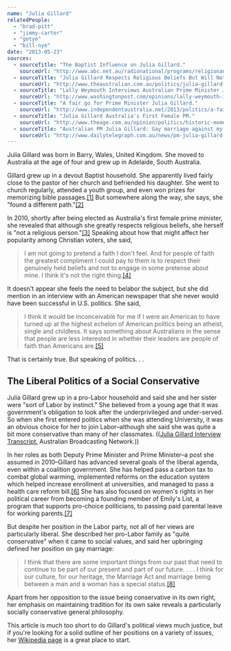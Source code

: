 ```yaml
---
name: "Julia Gillard"
relatedPeople:
  - "brad-pitt"
  - "jimmy-carter"
  - "gotye"
  - "bill-nye"
date: "2013-05-23"
sources:
  - sourceTitle: "The Baptist Influence on Julia Gillard."
    sourceUrl: "http://www.abc.net.au/radionational/programs/religionandethicsreport/the-baptist-influence-on-julia-gillard/4504588"
  - sourceTitle: "Julia Gillard Respects Religious Beliefs But Will Not 'Pretend' To Have Faith For Votes."
    sourceUrl: "http://www.theaustralian.com.au/politics/julia-gillard-respects-religious-beliefs-but-will-not-pretend-to-have-faith-for-votes/story-e6frgczf-1225885581225"
  - sourceTitle: "Lally Weymouth Interviews Australian Prime Minister Julia Gillard."
    sourceUrl: "http://www.washingtonpost.com/opinions/lally-weymouth-interviews-australian-prime-minister-julia-gillard/2013/03/08/9d0035c0-8733-11e2-999e-5f8e0410cb9d_story.html"
  - sourceTitle: "A fair go for Prime Minister Julia Gillard."
    sourceUrl: "http://www.independentaustralia.net/2013/politics/a-fair-go-for-prime-minister-julia-gillard/"
  - sourceTitle: "Julia Gillard Australia's First Female PM."
    sourceUrl: "http://www.theage.com.au/opinion/politics/historic-moment-but-barriers-remain-for-half-the-population-20100624-z3bp.html"
  - sourceTitle: "Australian PM Julia Gillard: Gay marriage against my upbringing."
    sourceUrl: "http://www.dailytelegraph.com.au/news/pm-julia-gillard-gay-marriage-against-my-upbringing/story-e6freuy9-1226025009815"
---
```


Julia Gillard was born in Barry, Wales, United Kingdom. She moved to Australia at the age of four and grew up in Adelaide, South Australia.

Gillard grew up in a devout Baptist household. She apparently lived fairly close to the pastor of her church and befriended his daughter. She went to church regularly, attended a youth group, and even won prizes for memorizing bible passages.<a class="source-citation" href="#http://www.abc.net.au/radionational/programs/religionandethicsreport/the-baptist-influence-on-julia-gillard/4504588" title="The Baptist Influence on Julia Gillard.">[1]</a> But somewhere along the way, she says, she "found a different path."<a class="source-citation" href="#http://www.theaustralian.com.au/politics/julia-gillard-respects-religious-beliefs-but-will-not-pretend-to-have-faith-for-votes/story-e6frgczf-1225885581225" title="Julia Gillard Respects Religious Beliefs But Will Not &apos;Pretend&apos; To Have Faith For Votes.">[2]</a>

In 2010, shortly after being elected as Australia's first female prime minister, she revealed that although she greatly respects religious beliefs, she herself is "not a religious person."<a class="source-citation" href="#http://www.theaustralian.com.au/politics/julia-gillard-respects-religious-beliefs-but-will-not-pretend-to-have-faith-for-votes/story-e6frgczf-1225885581225" title="Julia Gillard Respects Religious Beliefs But Will Not &apos;Pretend&apos; To Have Faith For Votes.">[3]</a> Speaking about how that might affect her popularity among Christian voters, she said,

>I am not going to pretend a faith I don't feel. And for people of faith the greatest compliment I could pay to them is to respect their genuinely held beliefs and not to engage in some pretense about mine. I think it's not the right thing.<a class="source-citation" href="#http://www.theaustralian.com.au/politics/julia-gillard-respects-religious-beliefs-but-will-not-pretend-to-have-faith-for-votes/story-e6frgczf-1225885581225" title="Julia Gillard Respects Religious Beliefs But Will Not &apos;Pretend&apos; To Have Faith For Votes.">[4]</a>

It doesn't appear she feels the need to belabor the subject, but she did mention in an interview with an American newspaper that she never would have been successful in U.S. politics. She said,

>I think it would be inconceivable for me if I were an American to have turned up at the highest echelon of American politics being an atheist, single and childless. It says something about Australians in the sense that people are less interested in whether their leaders are people of faith than Americans are.<a class="source-citation" href="#http://www.washingtonpost.com/opinions/lally-weymouth-interviews-australian-prime-minister-julia-gillard/2013/03/08/9d0035c0-8733-11e2-999e-5f8e0410cb9d_story.html" title="Lally Weymouth Interviews Australian Prime Minister Julia Gillard.">[5]</a>

That is certainly true. But speaking of politics. . .


## The Liberal Politics of a Social Conservative

Julia Gillard grew up in a pro-Labor household and said she and her sister were "sort of Labor by instinct." She believed from a young age that it was government's obligation to look after the underprivileged and under-served. So when she first entered politics when she was attending University, it was an obvious choice for her to join Labor–although she said she was quite a bit more conservative than many of her classmates. (([Julia Gillard Interview Transcript.](http://www.abc.net.au/austory/content/2006/s1585300.htm) Australian Broadcasting Network.))

In her roles as both Deputy Prime Minister and Prime Minister–a post she assumed in 2010–Gillard has advanced several goals of the liberal agenda, even within a coalition government. She has helped pass a carbon tax to combat global warming, implemented reforms on the education system which helped increase enrollment at universities, and managed to pass a health care reform bill.<a class="source-citation" href="#http://www.independentaustralia.net/2013/politics/a-fair-go-for-prime-minister-julia-gillard/" title="A fair go for Prime Minister Julia Gillard.">[6]</a> She has also focused on women's rights in her political career from becoming a founding member of Emily's List, a program that supports pro-choice politicians, to passing paid parental leave for working parents.<a class="source-citation" href="#http://www.theage.com.au/opinion/politics/historic-moment-but-barriers-remain-for-half-the-population-20100624-z3bp.html" title="Julia Gillard Australia&apos;s First Female PM.">[7]</a>

But despite her position in the Labor party, not all of her views are particularly liberal. She described her pro-Labor family as "quite conservative" when it came to social values, and said her upbringing defined her position on gay marriage:

>I think that there are some important things from our past that need to continue to be part of our present and part of our future. . . . I think for our culture, for our heritage, the Marriage Act and marriage being between a man and a woman has a special status.<a class="source-citation" href="#http://www.dailytelegraph.com.au/news/pm-julia-gillard-gay-marriage-against-my-upbringing/story-e6freuy9-1226025009815" title="Australian PM Julia Gillard: Gay marriage against my upbringing.">[8]</a>

Apart from her opposition to the issue being conservative in its own right, her emphasis on maintaining tradition for its own sake reveals a particularly socially conservative general philosophy.

This article is much too short to do Gillard's political views much justice, but if you're looking for a solid outline of her positions on a variety of issues, her [Wikipedia page](http://en.wikipedia.org/wiki/Julia_Gillard#Health) is a great place to start.